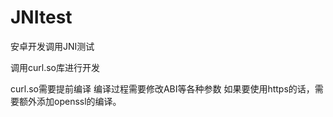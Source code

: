 # JNItest
安卓开发调用JNI测试


调用curl.so库进行开发

curl.so需要提前编译
编译过程需要修改ABI等各种参数
如果要使用https的话，需要额外添加openssl的编译。
